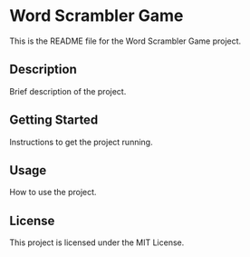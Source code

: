 # Word Scrambler Game

This is the README file for the Word Scrambler Game project.

## Description

Brief description of the project.

## Getting Started

Instructions to get the project running.

## Usage

How to use the project.

## License

This project is licensed under the MIT License.